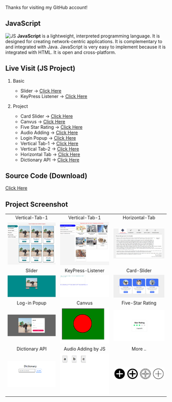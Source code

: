 Thanks for visiting my GitHub account!

## JavaScript 
![JS](https://encrypted-tbn0.gstatic.com/images?q=tbn:ANd9GcTlhLpV7c7ZlQ69IaQrygUzN62Q4kB9dgOiyGaVQV_uglXLZ7DtWKuLBGvrpovgah7RNfo&usqp=CAU)
**JavaScript** is a lightweight, interpreted programming language. It is designed for creating network-centric applications. It is complementary to and integrated with Java. JavaScript is very easy to implement because it is integrated with HTML. It is open and cross-platform.

## Live Visit (JS Project)
1. Basic
    * Slider → [Click Here](https://learnwithfair.github.io/java-script/basic/Slide%20Demo%20-2/slide%20Demo-2.html)
    * KeyPress Listener → [Click Here](https://learnwithfair.github.io/java-script/basic/code/Key%20Press%20Listener/keypress.html)

2. Project
      * Card Slider → [Click Here](https://learnwithfair.github.io/java-script/project/Responsive%20Card%20Slider/)
      * Canvus → [Click Here](https://learnwithfair.github.io/java-script/project/Canvus%20Demo/index.html)
      * Five Star Rating → [Click Here](https://learnwithfair.github.io/java-script/project/5star%20rating/)
      * Audio Adding → [Click Here](https://learnwithfair.github.io/java-script/project/Audio%20add%20by%20JS/audio.html)
      * Login Popup → [Click Here](https://learnwithfair.github.io/java-script/project/Login%20Popup/index.html)
      * Vertical Tab-1 → [Click Here](https://learnwithfair.github.io/java-script/project/My%20Website%203D%20Vertical%20Tab%20Header/Vertical_tab_header.html)
      * Vertical Tab-2 → [Click Here](https://learnwithfair.github.io/java-script/project/Vertical%20Tab%20Header/Vertical_tab_header.html)
      * Horizontal Tab → [Click Here](https://learnwithfair.github.io/java-script/project/Tab%20Header/TabHeader.html)
      * Dictionary API → [Click Here](https://learnwithfair.github.io/dictionary-api/)

## Source Code (Download)
[Click Here](https://mega.nz/folder/tPEDlBLR#RQilpOEKxvOAmyCCh7WBzA)

## Project Screenshot

|   |   |   |
|:---:|:---:|:---:|
|Vertical-Tab-1|Vertical-Tab-1|Horizontal-Tab|
|![vertical-tab-1](https://github.com/learnwithfair/java-script/blob/main/images/vertical-tab.png)|![vertical-tab-2](https://github.com/learnwithfair/java-script/blob/main/images/vertical-tab-2.png)| ![horizontal-tab](https://github.com/learnwithfair/java-script/blob/main/images/horizontal-tab.png)|
|Slider|KeyPress-Listener|Card-Slider|
|![slider](https://github.com/learnwithfair/java-script/blob/main/images/slide.png)|![keyPress-listener](https://github.com/learnwithfair/java-script/blob/main/images/keyPress-listener.png)| ![Card-slider](https://github.com/learnwithfair/java-script/blob/main/images/Card-Slide.png)|
|Log-in Popup|Canvus|Five-Star Rating|
|![login-popup](https://github.com/learnwithfair/java-script/blob/main/images/login-popup.png)|![canvus](https://github.com/learnwithfair/java-script/blob/main/images/canvus.png)| ![five-star-rating](https://github.com/learnwithfair/java-script/blob/main/images/five-star-rating.png)|
|Dictionary API|Audio Adding by JS| More ..|
|![ldictionary-api](https://github.com/learnwithfair/java-script/blob/main/images/dictionary-api.png)|![audio-adding](https://github.com/learnwithfair/java-script/blob/main/images/audio%20adding.png)| ![etc](https://github.com/learnwithfair/java-script/blob/main/images/etc.png) |



